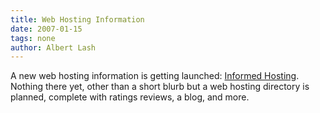 ```yaml
---
title: Web Hosting Information
date: 2007-01-15
tags: none
author: Albert Lash
---
```

A new web hosting information is getting launched: <a href="http://www.docunext.com">Informed Hosting</a>. Nothing there yet, other than a short blurb but a web hosting directory is planned, complete with ratings reviews, a blog, and more.

